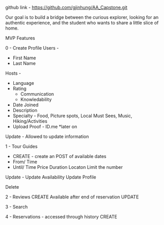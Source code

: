 github link - https://github.com/gjinhung/AA_Capstone.git

Our goal is to build a bridge between the curious explorer, looking for an authentic experience, and the student who wants to share a little slice of home.

MVP
Features

0 - Create Profile
Users -

- First Name
- Last Name

Hosts -

- Language
- Rating
  - Communication
  - Knowledability
- Date Joined
- Description
- Specialty - Food, Picture spots, Local Must Sees, Music, Hiking/Activities
- Upload Proof - ID.me \*later on

Update - Allowed to update information

1 - Tour Guides

- CREATE - create an POST of available dates
- From/ Time
- Until/ Time
  Price
  Duration
  Locaton
  Limit the number

Update -
Update Availability
Update Profile

Delete

2 - Reviews
CREATE
Available after end of reservation
UPDATE

3 - Search

4 - Reservations - accessed through history
CREATE
